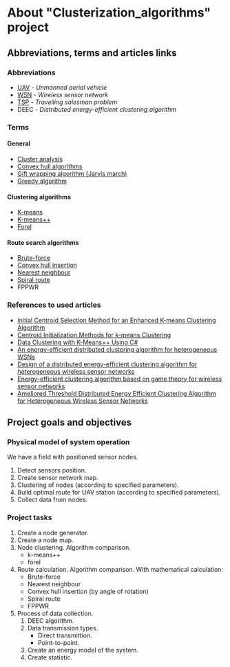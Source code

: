# About "Clusterization_algorithms" project

 ## Abbreviations, terms and articles links

  ### Abbreviations

  - [UAV](https://en.wikipedia.org/wiki/Unmanned_aerial_vehicle) - *Unmanned aerial vehicle*
  - [WSN](https://en.wikipedia.org/wiki/Wireless_sensor_network) - *Wireless sensor network*
  - [TSP](https://en.wikipedia.org/wiki/Travelling_salesman_problem) - *Travelling salesman problem*
  - DEEC - *Distributed energy-efficient clustering algorithm*

  ### Terms
  
   #### General
   
   - [Cluster analysis](https://en.wikipedia.org/wiki/Cluster_analysis)
   - [Convex hull algorithms](https://en.wikipedia.org/wiki/Convex_hull_algorithms)
   - [Gift wrapping algorithm (Jarvis march)](https://en.wikipedia.org/wiki/Gift_wrapping_algorithm)
   - [Greedy algorithm](https://en.wikipedia.org/wiki/Greedy_algorithm)
   
   #### Clustering algorithms
   
   - [K-means](https://en.wikipedia.org/wiki/K-means_clustering)
   - [K-means++](https://en.wikipedia.org/wiki/K-means%2B%2B)
   - [Forel](https://ru.wikipedia.org/wiki/%D0%90%D0%BB%D0%B3%D0%BE%D1%80%D0%B8%D1%82%D0%BC%D1%8B_%D1%81%D0%B5%D0%BC%D0%B5%D0%B9%D1%81%D1%82%D0%B2%D0%B0_FOREL)
   
   #### Route search algorithms
   
   - [Brute-force](https://en.wikipedia.org/wiki/Brute-force_search)
   - [Convex hull insertion](https://www2.isye.gatech.edu/~mgoetsch/cali/VEHICLE/TSP/TSP017__.HTM)
   - [Nearest neighbour](https://en.wikipedia.org/wiki/Nearest_neighbour_algorithm)
   - [Spiral route](https://www.researchgate.net/figure/Spiral-search-route-of-area-target_fig6_349545726)
   - FPPWR
  
  ### References to used articles
  - [Initial Centroid Selection Method for an Enhanced K-means Clustering Algorithm](https://link.springer.com/chapter/10.1007/978-3-030-58008-7_15#:~:text=K%2Dmeans%20is%20one%20of,or%20given%20by%20the%20user.)
  - [Centroid Initialization Methods for k-means Clustering](https://www.kdnuggets.com/2020/06/centroid-initialization-k-means-clustering.html)
  - [Data Clustering with K-Means++ Using C#](https://visualstudiomagazine.com/Articles/2020/05/06/data-clustering-k-means.aspx?Page=1)
  - [An energy-efficient distributed clustering algorithm for heterogeneous WSNs](https://jwcn-eurasipjournals.springeropen.com/articles/10.1186/s13638-015-0376-4#Equ10)
  - [Design of a distributed energy-efficient clustering algorithm for heterogeneous wireless sensor networks](https://www.sciencedirect.com/science/article/abs/pii/S0140366406000727)
  - [Energy-efficient clustering algorithm based on game theory for wireless sensor networks](https://journals.sagepub.com/doi/full/10.1177/1550147717743701)
  - [Ameliored Threshold Distributed Energy Efficient Clustering Algorithm for Heterogeneous Wireless Sensor Networks](https://www.researchgate.net/publication/262916599_Ameliored_Threshold_Distributed_Energy_Efficient_Clustering_Algorithm_for_Heterogeneous_Wireless_Sensor_Networks)
  
## Project goals and objectives

 ### Physical model of system operation
 
 We have a field with positioned sensor nodes.
 1. Detect sensors position.
 2. Create sensor network map.
 3. Clustering of nodes (according to specified parameters).
 4. Build optimal route for UAV station (according to specified parameters).
 5. Collect data from nodes.
 
### Project tasks

1. Create a node generator.
2. Create a node map.
3. Node clustering.  Algorithm comparison.
   - k-means++
   - forel
4. Route calculation. Algorithm comparison.
   With mathematical calculation:
   - Brute-force
   - Nearest neighbour
   - Convex hull insertion (by angle of rotation)
   - Spiral route
   - FPPWR
5. Process of data collection.
   1. DEEC algorithm.
   2. Data transmission types.
      - Direct transmittion.
      - Point-to-point.
   4. Create an energy model of the system.
   5. Create statistic.
